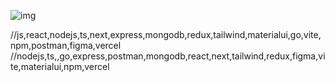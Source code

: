 ![img](https://skillicons.dev/icons?i=js,react,nodejs,ts,next,express,mongodb,redux,tailwind,materialui,go,vite,npm,postman,figma,vercel&theme=light)


//js,react,nodejs,ts,next,express,mongodb,redux,tailwind,materialui,go,vite,npm,postman,figma,vercel
//nodejs,ts,,go,express,postman,mongodb,react,next,tailwind,redux,figma,vite,materialui,npm,vercel



